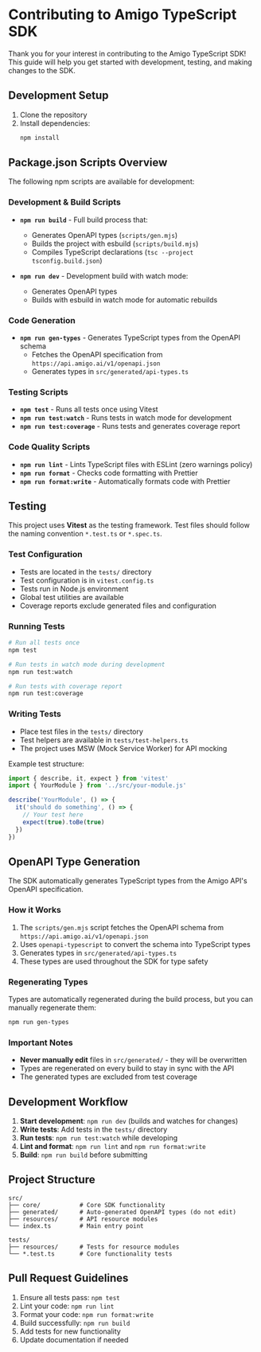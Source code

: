 # Contributing to Amigo TypeScript SDK

Thank you for your interest in contributing to the Amigo TypeScript SDK! This guide will help you get started with development, testing, and making changes to the SDK.

## Development Setup

1. Clone the repository
2. Install dependencies:
   ```bash
   npm install
   ```

## Package.json Scripts Overview

The following npm scripts are available for development:

### Development & Build Scripts

- **`npm run build`** - Full build process that:
  - Generates OpenAPI types (`scripts/gen.mjs`)
  - Builds the project with esbuild (`scripts/build.mjs`)
  - Compiles TypeScript declarations (`tsc --project tsconfig.build.json`)

- **`npm run dev`** - Development build with watch mode:
  - Generates OpenAPI types
  - Builds with esbuild in watch mode for automatic rebuilds

### Code Generation

- **`npm run gen-types`** - Generates TypeScript types from the OpenAPI schema
  - Fetches the OpenAPI specification from `https://api.amigo.ai/v1/openapi.json`
  - Generates types in `src/generated/api-types.ts`

### Testing Scripts

- **`npm test`** - Runs all tests once using Vitest
- **`npm run test:watch`** - Runs tests in watch mode for development
- **`npm run test:coverage`** - Runs tests and generates coverage report

### Code Quality Scripts

- **`npm run lint`** - Lints TypeScript files with ESLint (zero warnings policy)
- **`npm run format`** - Checks code formatting with Prettier
- **`npm run format:write`** - Automatically formats code with Prettier

## Testing

This project uses **Vitest** as the testing framework. Test files should follow the naming convention `*.test.ts` or `*.spec.ts`.

### Test Configuration

- Tests are located in the `tests/` directory
- Test configuration is in `vitest.config.ts`
- Tests run in Node.js environment
- Global test utilities are available
- Coverage reports exclude generated files and configuration

### Running Tests

```bash
# Run all tests once
npm test

# Run tests in watch mode during development
npm run test:watch

# Run tests with coverage report
npm run test:coverage
```

### Writing Tests

- Place test files in the `tests/` directory
- Test helpers are available in `tests/test-helpers.ts`
- The project uses MSW (Mock Service Worker) for API mocking

Example test structure:

```typescript
import { describe, it, expect } from 'vitest'
import { YourModule } from '../src/your-module.js'

describe('YourModule', () => {
  it('should do something', () => {
    // Your test here
    expect(true).toBe(true)
  })
})
```

## OpenAPI Type Generation

The SDK automatically generates TypeScript types from the Amigo API's OpenAPI specification.

### How it Works

1. The `scripts/gen.mjs` script fetches the OpenAPI schema from `https://api.amigo.ai/v1/openapi.json`
2. Uses `openapi-typescript` to convert the schema into TypeScript types
3. Generates types in `src/generated/api-types.ts`
4. These types are used throughout the SDK for type safety

### Regenerating Types

Types are automatically regenerated during the build process, but you can manually regenerate them:

```bash
npm run gen-types
```

### Important Notes

- **Never manually edit** files in `src/generated/` - they will be overwritten
- Types are regenerated on every build to stay in sync with the API
- The generated types are excluded from test coverage

## Development Workflow

1. **Start development**: `npm run dev` (builds and watches for changes)
2. **Write tests**: Add tests in the `tests/` directory
3. **Run tests**: `npm run test:watch` while developing
4. **Lint and format**: `npm run lint` and `npm run format:write`
5. **Build**: `npm run build` before submitting

## Project Structure

```
src/
├── core/           # Core SDK functionality
├── generated/      # Auto-generated OpenAPI types (do not edit)
├── resources/      # API resource modules
└── index.ts        # Main entry point

tests/
├── resources/      # Tests for resource modules
└── *.test.ts       # Core functionality tests
```

## Pull Request Guidelines

1. Ensure all tests pass: `npm test`
2. Lint your code: `npm run lint`
3. Format your code: `npm run format:write`
4. Build successfully: `npm run build`
5. Add tests for new functionality
6. Update documentation if needed
